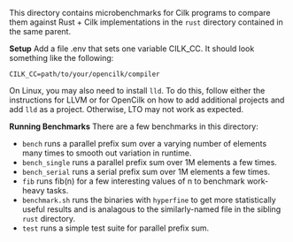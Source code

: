 This directory contains microbenchmarks for Cilk programs to compare them against Rust + Cilk implementations in the `rust` directory contained in the same parent.

**Setup**
Add a file .env that sets one variable CILK\_CC. It should look something like the following:
```
CILK_CC=path/to/your/opencilk/compiler
```
On Linux, you may also need to install `lld`. To do this, follow either the instructions for LLVM or for OpenCilk on how to add additional projects and add `lld` as a project. Otherwise, LTO may not work as expected.

**Running Benchmarks**
There are a few benchmarks in this directory:
- `bench` runs a parallel prefix sum over a varying number of elements many times to smooth out variation in runtime.
- `bench_single` runs a parallel prefix sum over 1M elements a few times.
- `bench_serial` runs a serial prefix sum over 1M elements a few times.
- `fib` runs fib(n) for a few interesting values of n to benchmark work-heavy tasks.
- `benchmark.sh` runs the binaries with `hyperfine` to get more statistically useful results and is analagous to the similarly-named file in the sibling `rust` directory.
- `test` runs a simple test suite for parallel prefix sum.

